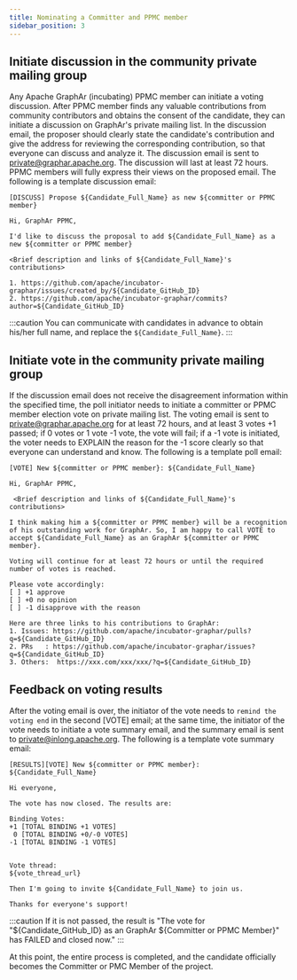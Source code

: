 ```yaml
---
title: Nominating a Committer and PPMC member
sidebar_position: 3
---
```


## Initiate discussion in the community private mailing group
Any Apache GraphAr (incubating) PPMC member can initiate a voting discussion.
After PPMC member finds any valuable contributions from community contributors and obtains the consent of the candidate, they can initiate a discussion on GraphAr's private mailing list.
In the discussion email, the proposer should clearly state the candidate's contribution and give the address for reviewing the corresponding contribution, so that everyone can discuss and analyze it.
The discussion email is sent to private@graphar.apache.org. The discussion will last at least 72 hours. PPMC members will fully express their views on the proposed email.
The following is a template  discussion email:
```shell
[DISCUSS] Propose ${Candidate_Full_Name} as new ${committer or PPMC member}

Hi, GraphAr PPMC,
 
I'd like to discuss the proposal to add ${Candidate_Full_Name} as a new ${committer or PPMC member}

<Brief description and links of ${Candidate_Full_Name}'s contributions>
 
1. https://github.com/apache/incubator-graphar/issues/created_by/${Candidate_GitHub_ID} 
2. https://github.com/apache/incubator-graphar/commits?author=${Candidate_GitHub_ID}
```

:::caution
You can communicate with candidates in advance to obtain his/her full name, and replace the `${Candidate_Full_Name}`.
:::

## Initiate vote in the community private mailing group
If the discussion email does not receive the disagreement information within the specified time, the poll initiator needs to initiate a committer or PPMC member election vote on private mailing list.
The voting email is sent to private@graphar.apache.org for at least 72 hours, and at least 3 votes +1 passed; if 0 votes or 1 vote -1 vote, the vote will fail; if a -1 vote is initiated, the voter needs to EXPLAIN the reason for the -1 score clearly so that everyone can understand and know.
The following is a template  poll email: 
```shell
[VOTE] New ${committer or PPMC member}: ${Candidate_Full_Name} 

Hi, GraphAr PPMC,
 
 <Brief description and links of ${Candidate_Full_Name}'s contributions>

I think making him a ${committer or PPMC member} will be a recognition of his outstanding work for GraphAr. So, I am happy to call VOTE to accept ${Candidate_Full_Name} as an GraphAr ${committer or PPMC member}.
 
Voting will continue for at least 72 hours or until the required number of votes is reached.

Please vote accordingly:
[ ] +1 approve
[ ] +0 no opinion
[ ] -1 disapprove with the reason  
  
Here are three links to his contributions to GraphAr:
1. Issues: https://github.com/apache/incubator-graphar/pulls?q=${Candidate_GitHub_ID}
2. PRs   : https://github.com/apache/incubator-graphar/issues?q=${Candidate_GitHub_ID}
3. Others:  https://xxx.com/xxx/xxx/?q=${Candidate_GitHub_ID}
```

## Feedback on voting results
After the voting email is over, the initiator of the vote needs to `remind the voting end` in the second [VOTE] email; at the same time, the initiator of the vote needs to initiate a vote summary email, and the summary email is sent to private@inlong.apache.org.
The following is a template  vote summary email:
```shell
[RESULTS][VOTE] New ${committer or PPMC member}: ${Candidate_Full_Name}

Hi everyone,

The vote has now closed. The results are:

Binding Votes:
+1 [TOTAL BINDING +1 VOTES]
 0 [TOTAL BINDING +0/-0 VOTES]
-1 [TOTAL BINDING -1 VOTES]


Vote thread:
${vote_thread_url}

Then I'm going to invite ${Candidate_Full_Name} to join us.

Thanks for everyone's support!   
```

:::caution
If it is not passed, the result is "The vote for "${Candidate_GitHub_ID} as an GraphAr ${Committer or PPMC Member}" has FAILED and closed now."
:::


 
At this point, the entire process is completed, and the candidate officially becomes the Committer or PMC Member of the project.